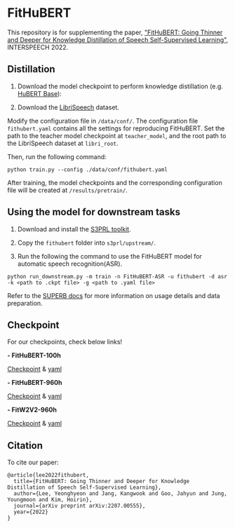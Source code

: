 # FitHuBERT
This repository is for supplementing the paper, ["FitHuBERT: Going Thinner and Deeper for Knowledge Distillation of Speech Self-Supervised Learning"](https://arxiv.org/abs/2207.00555), INTERSPEECH 2022.

## Distillation
1. Download the model checkpoint to perform knowledge distillation (e.g. [HuBERT Base](https://github.com/facebookresearch/fairseq/tree/main/examples/hubert)):

2. Download the [LibriSpeech](https://www.openslr.org/12) dataset.

Modify the configuration file in `/data/conf/`. The configuration file `fithubert.yaml` contains all the settings for reproducing FitHuBERT. Set the path to the teacher model checkpoint at `teacher_model`, and the root path to the LibriSpeech dataset at `libri_root`. 

Then, run the following command:
```
python train.py --config ./data/conf/fithubert.yaml
```

After training, the model checkpoints and the corresponding configuration file will be created at `/results/pretrain/`.

## Using the model for downstream tasks
1. Download and install the [S3PRL toolkit](https://github.com/s3prl/s3prl).

2. Copy the `fithubert` folder into `s3prl/upstream/`.

3. Run the following the command to use the FitHuBERT model for automatic speech recognition(ASR).

```
python run_downstream.py -m train -n FitHuBERT-ASR -u fithubert -d asr -k <path to .ckpt file> -g <path to .yaml file>
```

Refer to the [SUPERB docs](https://github.com/s3prl/s3prl/blob/master/s3prl/downstream/docs/superb.md) for more information on usage details and data preparation.

## Checkpoint
For our checkpoints, check below links!

**- FitHuBERT-100h**

[Checkpoint](https://drive.google.com/file/d/1eFJSrO5asnVtO3jv92Pj6bQ6dNzJXLWY/view?usp=sharing) & [yaml](https://drive.google.com/file/d/1CzicuU9M_FHprfKcgCi2yBlR0zxo0bKJ/view?usp=sharing)

**- FitHuBERT-960h**

[Checkpoint](https://drive.google.com/file/d/1Rq5QmEkXqwm0WK8axiMplN1rw-P8_ZQ6/view?usp=sharing) & [yaml](https://drive.google.com/file/d/1LIK0JZsVO0i0W7C3jH7hguOuAuQnlsmN/view?usp=sharing)


**- FitW2V2-960h**

[Checkpoint](https://drive.google.com/file/d/1xsLoWBPRfzTHco68SB3CA6Vf2uUgyGaJ/view?usp=sharing) & [yaml](https://drive.google.com/file/d/12ERkiSBU0bW3c8uP5w5cBoEqHA9p9snx/view?usp=sharing)


## Citation
To cite our paper:
```
@article{lee2022fithubert,
  title={FitHuBERT: Going Thinner and Deeper for Knowledge Distillation of Speech Self-Supervised Learning},
  author={Lee, Yeonghyeon and Jang, Kangwook and Goo, Jahyun and Jung, Youngmoon and Kim, Hoirin},
  journal={arXiv preprint arXiv:2207.00555},
  year={2022}
}
```
